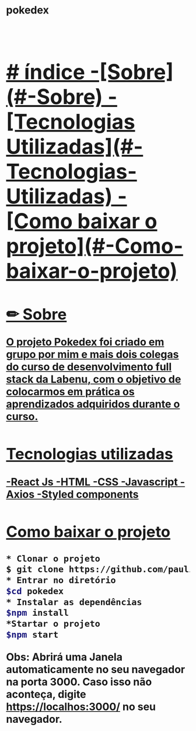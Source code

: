 # pokedex
<h1>
  <img src=>
  </h1>
  <h1>
  <a href="link do surge">
  <h1>
  # índice
  -[Sobre](#-Sobre)
   -[Tecnologias Utilizadas](#-Tecnologias-Utilizadas)
    -[Como baixar o projeto](#-Como-baixar-o-projeto)
  
## ✏ Sobre
O projeto Pokedex foi criado em grupo por mim e mais dois colegas do **curso de desenvolvimento full stack da Labenu**, com o objetivo de colocarmos em prática os aprendizados adquiridos durante o curso.

## Tecnologias utilizadas
-React Js
-HTML
-CSS
-Javascript
-Axios
-Styled components
## Como baixar o projeto
```Bash
* Clonar o projeto
$ git clone https://github.com/paulinhalopessantos/pokedex.git
* Entrar no diretório
$cd pokedex
* Instalar as dependências
$npm install
*Startar o projeto
$npm start
```
Obs: Abrirá uma Janela automaticamente no seu navegador na porta 3000. Caso isso não aconteça, digite <https://localhos:3000/> no seu navegador.





